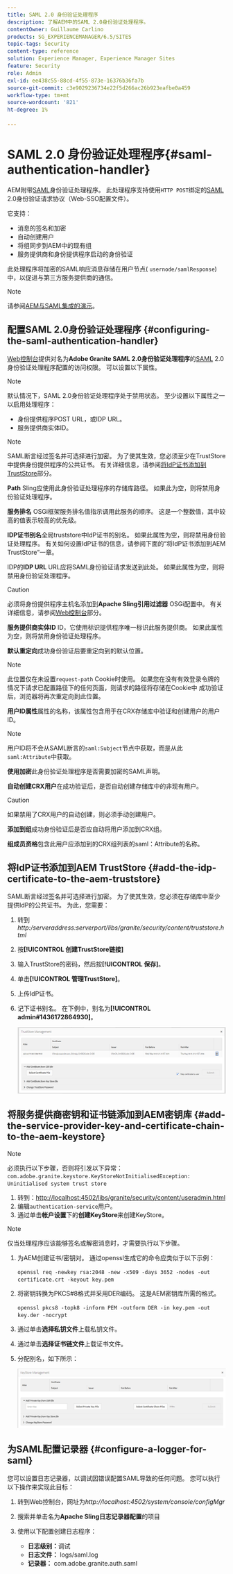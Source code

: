 ```yaml
---
title: SAML 2.0 身份验证处理程序
description: 了解AEM中的SAML 2.0身份验证处理程序。
contentOwner: Guillaume Carlino
products: SG_EXPERIENCEMANAGER/6.5/SITES
topic-tags: Security
content-type: reference
solution: Experience Manager, Experience Manager Sites
feature: Security
role: Admin
exl-id: ee438c55-88cd-4f55-873e-16376b36fa7b
source-git-commit: c3e9029236734e22f5d266ac26b923eafbe0a459
workflow-type: tm+mt
source-wordcount: '821'
ht-degree: 1%

---
```


# SAML 2.0 身份验证处理程序{#saml-authentication-handler}

AEM附带[SAML](https://saml.xml.org/saml-specifications)身份验证处理程序。 此处理程序支持使用`HTTP POST`绑定的[SAML](https://saml.xml.org/saml-specifications) 2.0身份验证请求协议（Web-SSO配置文件）。

它支持：

* 消息的签名和加密
* 自动创建用户
* 将组同步到AEM中的现有组
* 服务提供商和身份提供程序启动的身份验证

此处理程序将加密的SAML响应消息存储在用户节点( `usernode/samlResponse`)中，以促进与第三方服务提供商的通信。

>[!NOTE]
>
>请参阅[AEM与SAML集成的演示](https://experienceleague.adobe.com/docs/experience-cloud-kcs/kbarticles/KA-17481.html?lang=zh-Hans)。

## 配置SAML 2.0身份验证处理程序 {#configuring-the-saml-authentication-handler}

[Web控制台](/help/sites-deploying/configuring-osgi.md)提供对名为&#x200B;**Adobe Granite SAML 2.0身份验证处理程序**&#x200B;的[SAML](https://saml.xml.org/saml-specifications) 2.0身份验证处理程序配置的访问权限。 可以设置以下属性。

>[!NOTE]
>
>默认情况下，SAML 2.0身份验证处理程序处于禁用状态。 至少设置以下属性之一以启用处理程序：
>
>* 身份提供程序POST URL，或IDP URL。
>* 服务提供商实体ID。
>

>[!NOTE]
>
>SAML断言经过签名并可选择进行加密。 为了使其生效，您必须至少在TrustStore中提供身份提供程序的公共证书。 有关详细信息，请参阅[将IdP证书添加到TrustStore](/help/sites-administering/saml-2-0-authenticationhandler.md#add-the-idp-certificate-to-the-aem-truststore)部分。

**Path** Sling应使用此身份验证处理程序的存储库路径。 如果此为空，则将禁用身份验证处理程序。

**服务排名** OSGi框架服务排名值指示调用此服务的顺序。 这是一个整数值，其中较高的值表示较高的优先级。

**IDP证书别名**&#x200B;全局truststore中IdP证书的别名。 如果此属性为空，则将禁用身份验证处理程序。 有关如何设置IdP证书的信息，请参阅下面的“将IdP证书添加到AEM TrustStore”一章。

IDP的&#x200B;**IDP URL** URL应将SAML身份验证请求发送到此处。 如果此属性为空，则将禁用身份验证处理程序。

>[!CAUTION]
>
>必须将身份提供程序主机名添加到&#x200B;**Apache Sling引用过滤器** OSGi配置中。 有关详细信息，请参阅[Web控制台](/help/sites-deploying/configuring-osgi.md)部分。

**服务提供商实体ID** ID，它使用标识提供程序唯一标识此服务提供商。 如果此属性为空，则将禁用身份验证处理程序。

**默认重定向**&#x200B;成功身份验证后要重定向到的默认位置。

>[!NOTE]
>
>此位置仅在未设置`request-path` Cookie时使用。 如果您在没有有效登录令牌的情况下请求已配置路径下的任何页面，则请求的路径将存储在Cookie中
>成功验证后，浏览器将再次重定向到此位置。

**用户ID属性**&#x200B;属性的名称，该属性包含用于在CRX存储库中验证和创建用户的用户ID。

>[!NOTE]
>
>用户ID将不会从SAML断言的`saml:Subject`节点中获取，而是从此`saml:Attribute`中获取。

**使用加密**&#x200B;此身份验证处理程序是否需要加密的SAML声明。

**自动创建CRX用户**&#x200B;在成功验证后，是否自动创建存储库中的非现有用户。

>[!CAUTION]
>
>如果禁用了CRX用户的自动创建，则必须手动创建用户。

**添加到组**&#x200B;成功身份验证后是否应自动将用户添加到CRX组。

**组成员资格**&#x200B;包含此用户应添加到的CRX组列表的saml：Attribute的名称。

## 将IdP证书添加到AEM TrustStore {#add-the-idp-certificate-to-the-aem-truststore}

SAML断言经过签名并可选择进行加密。 为了使其生效，您必须在存储库中至少提供IdP的公共证书。 为此，您需要：

1. 转到&#x200B;*http:/serveraddress:serverport/libs/granite/security/content/truststore.html*
1. 按&#x200B;**[!UICONTROL 创建TrustStore链接]**
1. 输入TrustStore的密码，然后按&#x200B;**[!UICONTROL 保存]**。
1. 单击&#x200B;**[!UICONTROL 管理TrustStore]**。
1. 上传IdP证书。
1. 记下证书别名。 在下例中，别名为&#x200B;**[!UICONTROL admin#1436172864930]**。

   ![chlimage_1-372](assets/chlimage_1-372.png)

## 将服务提供商密钥和证书链添加到AEM密钥库 {#add-the-service-provider-key-and-certificate-chain-to-the-aem-keystore}

>[!NOTE]
>
>必须执行以下步骤，否则将引发以下异常： `com.adobe.granite.keystore.KeyStoreNotInitialisedException: Uninitialised system trust store`

1. 转到：[http://localhost:4502/libs/granite/security/content/useradmin.html](http://localhost:4502/libs/granite/security/content/useradmin.html)
1. 编辑`authentication-service`用户。
1. 通过单击&#x200B;**帐户设置**&#x200B;下的&#x200B;**创建KeyStore**&#x200B;来创建KeyStore。

>[!NOTE]
>
>仅当处理程序应该能够签名或解密消息时，才需要执行以下步骤。

1. 为AEM创建证书/密钥对。 通过openssl生成它的命令应类似于以下示例：

   `openssl req -newkey rsa:2048 -new -x509 -days 3652 -nodes -out certificate.crt -keyout key.pem`

1. 将密钥转换为PKCS#8格式并采用DER编码。 这是AEM密钥库所需的格式。

   `openssl pkcs8 -topk8 -inform PEM -outform DER -in key.pem -out key.der -nocrypt`

1. 通过单击&#x200B;**选择私钥文件**&#x200B;上载私钥文件。
1. 通过单击&#x200B;**选择证书链文件**&#x200B;上载证书文件。
1. 分配别名，如下所示：

   ![chlimage_1-373](assets/chlimage_1-373.png)

## 为SAML配置记录器 {#configure-a-logger-for-saml}

您可以设置日志记录器，以调试因错误配置SAML导致的任何问题。 您可以执行以下操作来实现此目标：

1. 转到Web控制台，网址为&#x200B;*http://localhost:4502/system/console/configMgr*
1. 搜索并单击名为&#x200B;**Apache Sling日志记录器配置**&#x200B;的项目
1. 使用以下配置创建日志程序：

   * **日志级别：**&#x200B;调试
   * **日志文件：** logs/saml.log
   * **记录器：** com.adobe.granite.auth.saml
